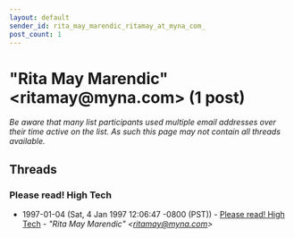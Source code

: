 ```yaml
---
layout: default
sender_id: rita_may_marendic_ritamay_at_myna_com_
post_count: 1
---
```


# "Rita May Marendic" <ritamay<span>@</span>myna.com> (1 post)

_Be aware that many list participants used multiple email addresses over their time active on the list. As such this page may not contain all threads available._

## Threads

### Please read! High Tech
+ 1997-01-04 (Sat, 4 Jan 1997 12:06:47 -0800 (PST)) - [Please read! High Tech](/archive/1997/01/e8a2f5b6e3b5b0ed37f3b6478e4e7078fe9314b1b16088093f3d40f609b85625) - _"Rita May Marendic" \<ritamay@myna.com\>_

